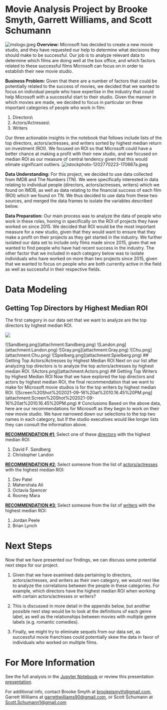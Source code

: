 # Movie Analysis Project by Brooke Smyth, Garrett Williams, and Scott Schumann
![mslogo.jpeg](attachment:mslogo.jpeg)
**Overview:** Microsoft has decided to create a new movie studio, and they have requested our help to determine what decisions they should make to be successful. Our job is to analyze relevant data to determine which films are doing well at the box office, and which factors related to these successful films Microsoft can focus on in order to establish their new movie studio. 

**Business Problem:** Given that there are a number of factors that could be potentially related to the success of movies, we decided that we wanted to focus on individual people who have expertise in the industry that could help Microsoft with a successful start to their studio. Given the manner in which movies are made, we decided to focus in particular on three important categories of people who work in film:

1) Directors\
2) Actors/Actresses\
3) Writers

Our three actionable insights in the notebook that follows include lists of the top directors, actors/actresses, and writers sorted by highest median return on investment (ROI). We focused on ROI so that Microsoft could have a better chance at making a profit with their new studio, and we focused on median ROI as our measure of central tendency given that this would elimate significant outliers.
![istockphoto-1202770223-170667a.jpeg](attachment:istockphoto-1202770223-170667a.jpeg)

**Data Understanding:** For this project, we decided to use data collected from IMDB and The Numbers (TN). We were specifically interested in data relating to individual people (directors, actors/actresses, writers) which we found on IMDB, as well as data relating to the financial success of each film (ROI) which we found on TN. We thus decided to use data from these two sources, and merged the data frames to isolate the variables described below.

**Data Preparation:** Our main process was to analyze the data of people who work in these roles, honing in specifically on the ROI of projects they have worked on since 2015. We decided that ROI would be the most important measure for a new studio, given that they would want to ensure that they make a profit on their projects as they get started in the industry. We further isolated our data set to include only films made since 2015, given that we wanted to find people who have had recent success in the industry. The other factor that we included in each category below was to isolate individuals who have worked on more than two projects since 2015, given that we wanted to focus on people who are both currently active in the field as well as successful in their respective fields.
# Data Modeling
## Getting Top Directors by Highest Median ROI
The first category in our data set that we want to analyze are the top directors by highest median ROI.
<p>
    <img src="Desktop/Directors_median.png">
</p>
![Sandberg.png](attachment:Sandberg.png)
![Landon.png](attachment:Landon.png)
![Gray.png](attachment:Gray.png)
![Chu.png](attachment:Chu.png)
![Spielberg.png](attachment:Spielberg.png)
## Getting Top Actors/Actresses by Highest Median ROI
Next on our list after analyzing top directors is to analyze the top actors/actresses by highest median ROI.
![Actors.png](attachment:Actors.png)
## Getting Top Writers by Highest Median ROI
Now that we have explored the top directors and actors by highest median ROI, the final recommendation that we want to make for Microsoft movie studios is for the top writers by highest median ROI.
![Screen%20Shot%202021-09-16%20at%2010.16.45%20PM.png](attachment:Screen%20Shot%202021-09-16%20at%2010.16.45%20PM.png)
# Conclusions
Based on the above data, here are our recommendations for Microsoft as they begin to work on their new movie studio. We have narrowed down our selections to the top two names in each category, but if the studio executives would like longer lists they can consult the information above.

<u>**RECOMMENDATION #1**:</u> Select one of these <u>directors</u> with the highest median ROI:
1) David F. Sandberg
2) Christopher Landon

<u>**RECOMMENDATION #2**:</u> Select someone from the list of <u>actors/actresses</u> with the highest median ROI:
1) Dev Patel
2) Mahershala Ali
1) Octavia Spencer
2) Rooney Mara

<u>**RECOMMENDATION #3**:</u> Select someone from the list of <u>writers</u> with the highest median ROI:
1) Jordan Peele
2) Brian Lynch
# Next Steps
Now that we have presented our findings, we can discuss some potential next steps for our project. 

1) Given that we have examined data pertaining to directors, actors/actresses, and writers as their own category, we would next like to analyze the correlations between the people in these categories. For example, which directors have the highest median ROI when working with certain actors/actresses or writers?

2) This is discussed in more detail in the appendix below, but another possible next step would be to look at the definitions of each genre label, as well as the relationships between movies with multiple genre labels (e.g. romantic comedies).

3) Finally, we might try to eliminate sequels from our data set, as successful movie franchises could potentially skew the data in favor of individuals who worked on multiple films.
# For More Information
See the full analysis in the [Jupyter Notebook](https://github.com/Shoemaker703/Movie_Analysis_Project/blob/main/Earth_Movie_Analysis_Project.ipynb) or review this presentation [presentation](https://docs.google.com/presentation/d/1AM7aVhYayuelQkxb7moxlukdQMellhBmODQ_TJS7NkM/edit#slide=id.gf0987ac7a7_1_16).

For additional info, contact Brooke Smyth at brookejsmyth@gmail.com, Garrett Williams at garrettwilliams90@gmail.com, or Scott Schumann at Scott.Schumann1@gmail.com
